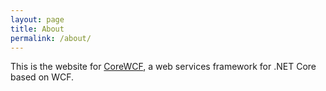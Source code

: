 ```yaml
---
layout: page
title: About
permalink: /about/
---
```


This is the website for [CoreWCF](https://github.com/CoreWCF/CoreWCF), a web services framework for .NET Core based on WCF.

[corewcf-organization]: https://github.com/CoreWCF
